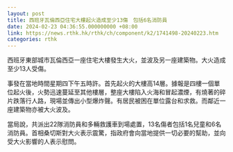 ```yaml
---
layout: post
title: 西班牙瓦倫西亞住宅大樓起火造成至少13傷　包括6名消防員
date: 2024-02-23 04:36:55.000000000 +08:00
link: https://news.rthk.hk/rthk/ch/component/k2/1741498-20240223.htm
categories: rthk
---
```


西班牙東部城市瓦倫西亞一座住宅大樓發生大火，並波及另一座建築物。大火造成至少13人受傷。

事發在當地時間星期四下午五時許。首先起火的大樓高14層。據報是四樓一個單位起火後，火勢迅速蔓延至其他樓層，整座大樓陷入火海和冒起濃煙，有燒著的碎片跌落行人路，現場並傳出小型爆炸聲。有居民被困在單位露台和求救。而鄰近一座建築物亦被大火波及。

當局說，共派出22隊消防員和多輛救護車到場處置，13名傷者包括1名兒童和6名消防員。首相桑切斯對大火表示震驚，指政府會向當地提供一切必要的幫助，並向受大火影響的人表示慰問。
